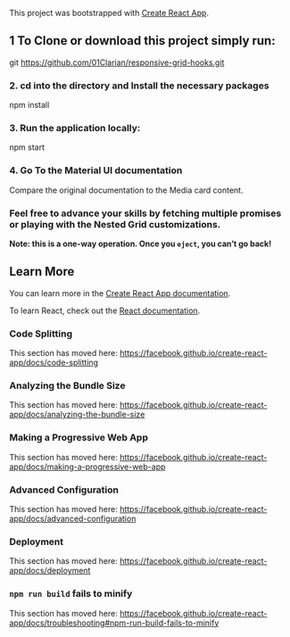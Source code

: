 This project was bootstrapped with [Create React App](https://github.com/facebook/create-react-app).

## 1 To Clone or download this project simply run: 

git https://github.com/01Clarian/responsive-grid-hooks.git

### 2. cd into the directory and Install the necessary packages

npm install



### 3. Run the application locally:

npm start

### 4. Go To the Material UI documentation 

Compare the original documentation to the Media card content.

### Feel free to advance your skills by fetching multiple promises or playing with the Nested Grid customizations.

**Note: this is a one-way operation. Once you `eject`, you can’t go back!**


## Learn More

You can learn more in the [Create React App documentation](https://facebook.github.io/create-react-app/docs/getting-started).

To learn React, check out the [React documentation](https://reactjs.org/).

### Code Splitting

This section has moved here: https://facebook.github.io/create-react-app/docs/code-splitting

### Analyzing the Bundle Size

This section has moved here: https://facebook.github.io/create-react-app/docs/analyzing-the-bundle-size

### Making a Progressive Web App

This section has moved here: https://facebook.github.io/create-react-app/docs/making-a-progressive-web-app

### Advanced Configuration

This section has moved here: https://facebook.github.io/create-react-app/docs/advanced-configuration

### Deployment

This section has moved here: https://facebook.github.io/create-react-app/docs/deployment

### `npm run build` fails to minify

This section has moved here: https://facebook.github.io/create-react-app/docs/troubleshooting#npm-run-build-fails-to-minify
